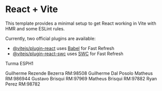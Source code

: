 # React + Vite

This template provides a minimal setup to get React working in Vite with HMR and some ESLint rules.

Currently, two official plugins are available:

- [@vitejs/plugin-react](https://github.com/vitejs/vite-plugin-react/blob/main/packages/plugin-react/README.md) uses [Babel](https://babeljs.io/) for Fast Refresh
- [@vitejs/plugin-react-swc](https://github.com/vitejs/vite-plugin-react-swc) uses [SWC](https://swc.rs/) for Fast Refresh


Turma ESPH1

Guilherme Rezende Bezerra RM:98508
Guilherme Dal Posolo Matheus RM:986944
Gustavo Brisqui RM:97969
Matheus Brisqui RM:97882
Ryan Perez RM:98782
